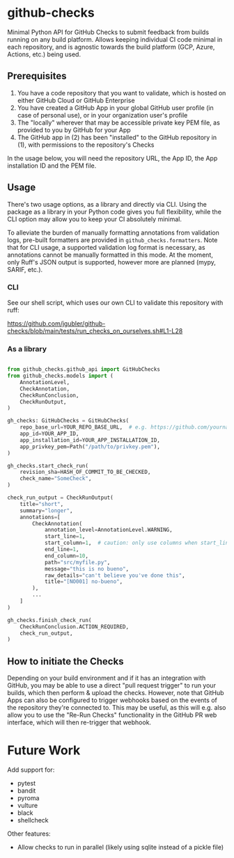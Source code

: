 # github-checks
Minimal Python API for GitHub Checks to submit feedback from builds running on any build platform.
Allows keeping individual CI code minimal in each repository, and is agnostic towards the build platform (GCP, Azure, Actions, etc.) being used.

## Prerequisites

1. You have a code repository that you want to validate, which is hosted on either GitHub Cloud or GitHub Enterprise
2. You have created a GitHub App in your global GitHub user profile (in case of personal use), or in your organization user's profile
3. The "locally" wherever that may be accessible private key PEM file, as provided to you by GitHub for your App
4. The GitHub app in (2) has been "installed" to the GitHub repository in (1), with permissions to the repository's Checks

In the usage below, you will need the repository URL, the App ID, the App installation ID and the PEM file.

## Usage

There's two usage options, as a library and directly via CLI. Using the package as a library in your Python code gives you full flexibility, while the CLI option may allow you to keep your CI absolutely minimal.

To alleviate the burden of manually formatting annotations from validation logs, pre-built formatters are provided in `github_checks.formatters`.
Note that for CLI usage, a supported validation log format is necessary, as annotations cannot be manually formatted in this mode.
At the moment, only Ruff's JSON output is supported, however more are planned (mypy, SARIF, etc.).

### CLI
See our shell script, which uses our own CLI to validate this repository with ruff:

https://github.com/jgubler/github-checks/blob/main/tests/run_checks_on_ourselves.sh#L1-L28

### As a library

```python

from github_checks.github_api import GitHubChecks
from github_checks.models import (
    AnnotationLevel,
    CheckAnnotation,
    CheckRunConclusion,
    CheckRunOutput,
)

gh_checks: GitHubChecks = GitHubChecks(
    repo_base_url=YOUR_REPO_BASE_URL,  # e.g. https://github.com/yourname/yourrepo
    app_id=YOUR_APP_ID,
    app_installation_id=YOUR_APP_INSTALLATION_ID,
    app_privkey_pem=Path("/path/to/privkey.pem"),
)

gh_checks.start_check_run(
    revision_sha=HASH_OF_COMMIT_TO_BE_CHECKED,
    check_name="SomeCheck",
)

check_run_output = CheckRunOutput(
    title="short",
    summary="longer",
    annotations=[
        CheckAnnotation(
            annotation_level=AnnotationLevel.WARNING,
            start_line=1,
            start_column=1,  # caution: only use columns when start_line==end_line!
            end_line=1,
            end_column=10,
            path="src/myfile.py",
            message="this is no bueno",
            raw_details="can't believe you've done this",
            title="[NO001] no-bueno",
        ),
        ...
    ]
)

gh_checks.finish_check_run(
    CheckRunConclusion.ACTION_REQUIRED,
    check_run_output,
)
```

## How to initiate the Checks
Depending on your build environment and if it has an integration with GitHub, you may be able to use a direct "pull request trigger" to run your builds, which then perform & upload the checks.
However, note that GitHub Apps can also be configured to trigger webhooks based on the events of the repository they're connected to. This may be useful, as this will e.g. also allow you to use the "Re-Run Checks" functionality in the GitHub PR web interface, which will then re-trigger that webhook.

# Future Work

Add support for:
* pytest
* bandit
* pyroma
* vulture
* black
* shellcheck

Other features:
* Allow checks to run in parallel (likely using sqlite instead of a pickle file)
